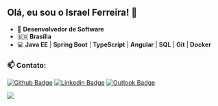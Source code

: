 ## Olá, eu sou o Israel Ferreira! 👋

- :man: **Desenvolvedor de Software**
- :brazil: **Brasília**
- :computer: **Java EE** | **Spring Boot** | **TypeScript** | **Angular** | **SQL** | **Git** | **Docker**

### :mailbox: Contato:
[![Github Badge](https://img.shields.io/badge/-GitHub-000?style=flat-square&logo=Github&logoColor=white&link=https://github.com/israelferreira)](https://github.com/israelferreira) [![Linkedin Badge](https://img.shields.io/badge/-LinkedIn-blue?style=flat-square&logo=Linkedin&logoColor=white&link=https://www.linkedin.com/in/israel-ferreira-filho/)](https://www.linkedin.com/in/israel-ferreira-filho/) [![Outlook Badge](https://img.shields.io/badge/email--000?style=social&logo=microsoft-outlook&logoColor=0078d4&link=mailto:israelferreira5@outlook.com)](mailto:israelferreira5@outlook.com)

<p align="left">
  <img align="left" src="https://github-readme-stats.vercel.app/api/?username=israelferreira&show_icons=true&count_private=true&include_all_commits=true&theme=dracula&title_color=(#2dde16)" />
</p>
